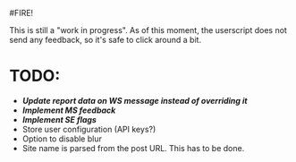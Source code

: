 #FIRE!

This is still a "work in progress". As of this moment, the userscript does not send any feedback, so it's safe to click around a bit.

# TODO:
* ___Update report data on WS message instead of overriding it___
* ___Implement MS feedback___
* ___Implement SE flags___
* Store user configuration (API keys?)
* Option to disable blur
* Site name is parsed from the post URL. This has to be done.
